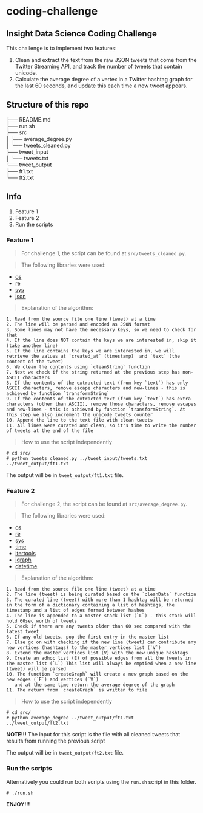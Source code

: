 # coding-challenge

## Insight Data Science Coding Challenge

This challenge is to implement two features:

1. Clean and extract the text from the raw JSON tweets that come from the Twitter Streaming API, and track the number of tweets that contain unicode.
2. Calculate the average degree of a vertex in a Twitter hashtag graph for the last 60 seconds, and update this each time a new tweet appears.

## Structure of this repo

├── README.md  
├── run.sh  
├── src  
│   ├── average_degree.py  
│   └── tweets_cleaned.py  
├── tweet_input  
│   └── tweets.txt  
└── tweet_output  
    ├── ft1.txt  
    └── ft2.txt  

## Info

1. Feature 1
2. Feature 2
3. Run the scripts

### Feature 1

> For challenge 1, the script can be found at `src/tweets_cleaned.py`.

> The following libraries were used:
* [os](https://docs.python.org/2/library/os.html)
* [re](https://docs.python.org/2/library/re.html)
* [sys](https://docs.python.org/2/library/sys.html)
* [json](https://docs.python.org/2/library/json.html)

> Explanation of the algorithm:

    1. Read from the source file one line (tweet) at a time
    2. The line will be parsed and encoded as JSON format
    3. Some lines may not have the necessary keys, so we need to check for that
    4. If the line does NOT contain the keys we are interested in, skip it (take another line)
    5. If the line contains the keys we are interested in, we will retrieve the values at `created_at` (timestamp)  and `text` (the content of the tweet)
    6. We clean the contents using `cleanString` function
    7. Next we check if the string returned at the previous step has non-ASCII characters
    8. If the contents of the extracted text (from key `text`) has only ASCII characters, remove escape characters and new-lines - this is achieved by function `transformString`
    9. If the contents of the extracted text (from key `text`) has extra characters (other than ASCII), remove those characters, remove escapes and new-lines - this is achieved by function `transformString`. At this step we also increment the unicode tweets counter
    10. Append the line to the text file with clean tweets
    11. All lines were curated and clean, so it's time to write the number of tweets at the end of the file

> How to use the script independently

```
# cd src/
# python tweets_cleaned.py ../tweet_input/tweets.txt ../tweet_output/ft1.txt
```

The output will be in `tweet_output/ft1.txt` file.

### Feature 2

> For challenge 2, the script can be found at `src/average_degree.py`.

> The following libraries were used:

* [os](https://docs.python.org/2/library/os.html)
* [re](https://docs.python.org/2/library/re.html)
* [sys](https://docs.python.org/2/library/sys.html)
* [time](https://docs.python.org/2/library/time.html)
* [itertools](https://docs.python.org/2/library/itertools.html)
* [igraph](http://igraph.org/python/)
* [datetime](https://docs.python.org/2/library/datetime.html)

> Explanation of the algorithm:

    1. Read from the source file one line (tweet) at a time
    2. The line (tweet) is being curated based on the `cleanData` function
    3. The curated line (tweet) with more than 1 hashtag will be returned in the form of a dictionary containing a list of hashtags, the timestamp and a list of edges formed between hashes
    4. The line is appended to a master stack list (`L`) - this stack will hold 60sec worth of tweets
    5. Check if there are any tweets older than 60 sec compared with the latest tweet
    6. If any old tweets, pop the first entry in the master list
    7. Else go on with checking if the new line (tweet) can contribute any new vertices (hashtags) to the master vertices list (`V`)
    8. Extend the master vertices list (V) with the new unique hashtags
    9. Create an adhoc list (E) of possible edges from all the tweets in the master list (`L`) This list will always be emptied when a new line (tweet) will be parsed
    10. The function `createGraph` will create a new graph based on the new edges (`E`) and vertices (`V`)
       and at the same time return the average degree of the graph
    11. The return from `createGraph` is written to file

> How to use the script independently

```
# cd src/
# python average_degree ../tweet_output/ft1.txt ../tweet_output/ft2.txt
```

**NOTE!!!** The input for this script is the file with all cleaned tweets that results from running the previous script

The output will be in `tweet_output/ft2.txt` file.

### Run the scripts

Alternatively you could run both scripts using the `run.sh` script in this folder.

```
# ./run.sh
```

**ENJOY!!!**
